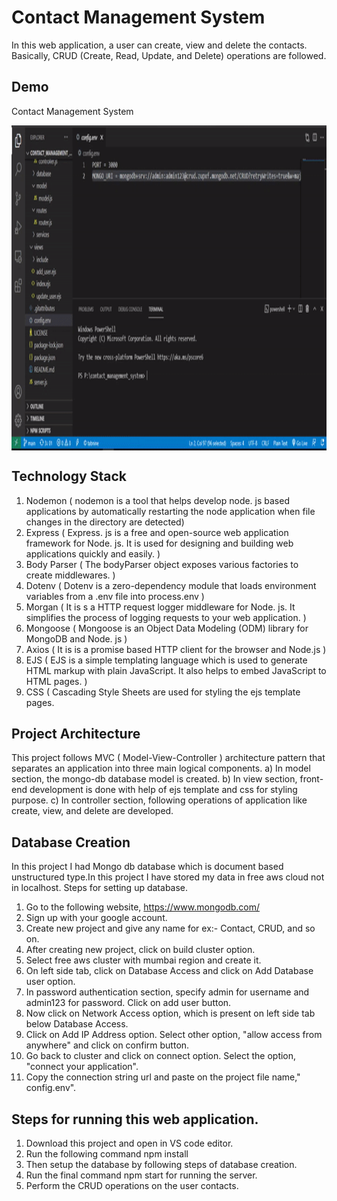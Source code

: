 # Contact Management System

In this web application, a user can create, view and delete the contacts. Basically, CRUD (Create, Read, Update, and Delete) operations are followed. 


## Demo
Contact Management System



<p> <img align="center" alt="gif" src="https://github.com/harshh351998/Contact-Management-System/blob/main/demo.gif" width ="900" height ="520" /> </p>




## Technology Stack

1. Nodemon ( nodemon is a tool that helps develop node. js based applications by automatically restarting the node application when file changes in the directory are detected)
2. Express ( Express. js is a free and open-source web application framework for Node. js. It is used for designing and building web applications quickly and easily. )
3. Body Parser ( The bodyParser object exposes various factories to create middlewares. )
4. Dotenv ( Dotenv is a zero-dependency module that loads environment variables from a .env file into process.env )
5. Morgan ( It is s a HTTP request logger middleware for Node. js. It simplifies the process of logging requests to your web application. )
6. Mongoose ( Mongoose is an Object Data Modeling (ODM) library for MongoDB and Node. js )
7. Axios ( It is  is a promise based HTTP client for the browser and Node.js )
8. EJS ( EJS is a simple templating language which is used to generate HTML markup with plain JavaScript. It also helps to embed JavaScript to HTML pages. )
9. CSS ( Cascading Style Sheets are used for styling the ejs template pages.

## Project Architecture

This project follows MVC ( Model-View-Controller ) architecture pattern that separates an application into three main logical components.
a) In model section, the mongo-db database model is created.
b) In view section, front-end development is done with help of ejs template and css for styling purpose.
c) In controller section, following operations of application like create, view, and delete are developed.

## Database Creation

In this project I had Mongo db database which is document based unstructured type.In this project I have stored my data in free aws cloud not in localhost. Steps for setting up database.
1) Go to the following website, https://www.mongodb.com/
2) Sign up with your google account.
3) Create new project and give any name for ex:- Contact, CRUD, and so on.
4) After creating new project, click on build cluster option.
5) Select free aws cluster with mumbai region and create it.
6) On left side tab, click on Database Access and click on Add Database user option.
7) In password authentication section, specify admin for username and admin123 for password. Click on add user button.
8) Now click on Network Access option, which is present on left side tab below Database Access.
9) Click on Add IP Address option. Select other option, "allow access from anywhere" and click on confirm button.
10) Go back to cluster and click on connect option. Select the option, "connect your application".
11) Copy the connection string url and paste on the project file name," config.env". 
              
              
 ## Steps for running this web application.
 
 1) Download this project and open in VS code editor.
 2) Run the following command npm install
 3) Then setup the database by following steps of database creation.
 4) Run the final command npm start for running the server.
 5) Perform the CRUD operations on the user contacts.
